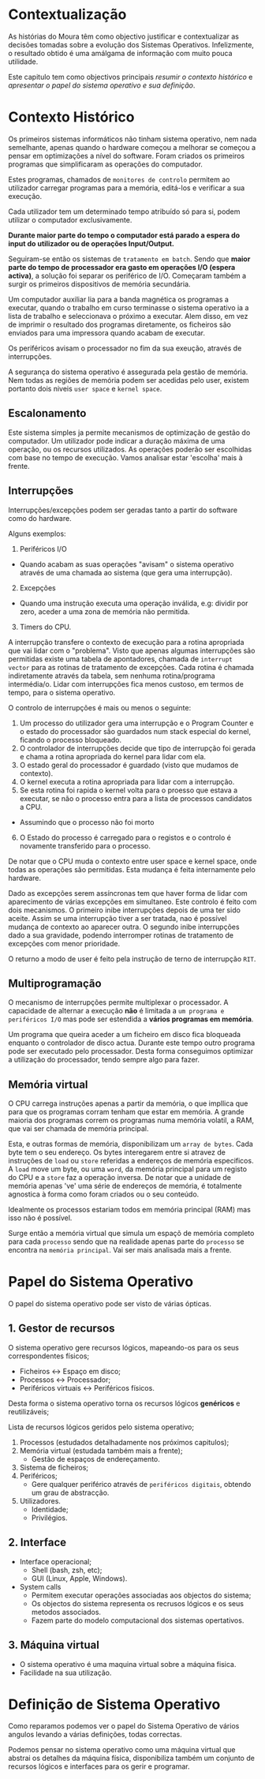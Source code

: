 # Contextualização

As histórias do Moura têm como objectivo justificar e contextualizar as decisões
tomadas sobre a evolução dos Sistemas Operativos. Infelizmente, o resultado
obtido é uma amálgama de informação com muito pouca utilidade.

Este capitulo tem como objectivos principais *resumir o contexto histórico* e
*apresentar o papel do sistema operativo e sua definição*.

# Contexto Histórico

Os primeiros sistemas informáticos não tinham sistema operativo, nem nada
semelhante, apenas quando o hardware começou a melhorar se começou a pensar em
optimizações a nível do software. Foram criados os primeiros programas que
simplificaram as operações do computador.

Estes programas, chamados de `monitores de controlo` permitem ao utilizador
carregar programas para a memória, editá-los e verificar a sua execução.

Cada utilizador tem um determinado tempo atribuído só para si, podem utilizar o
computador exclusivamente.

**Durante maior parte do tempo o computador está parado a espera do input do
utilizador ou de operações Input/Output.**


Seguiram-se então os sistemas de `tratamento em batch`. Sendo que **maior parte
do tempo de processador era gasto em operações I/O (espera activa)**, a solução
foi separar os periférico de I/O.
Começaram também a surgir os primeiros dispositivos de memória secundária.

Um computador auxiliar lia para a banda magnética os programas a executar,
quando o trabalho em curso terminasse o sistema operativo ia a lista de trabalho
e seleccionava o próximo a executar. Alem disso, em vez de imprimir o resultado
dos programas diretamente, os ficheiros são enviados para uma impressora quando
acabam de executar.

Os periféricos avisam o processador no fim da sua exeução, através de
interrupções.

A segurança do sistema operativo é assegurada pela gestão de memória. Nem todas
as regiões de memória podem ser acedidas pelo user, existem portanto dois niveis
`user space` e `kernel space`.

## Escalonamento

Este sistema simples ja permite mecanismos de optimização de gestão do
computador. Um utilizador pode indicar a duração máxima de uma operação, ou os
recursos utilizados. As operações poderão ser escolhidas com base no tempo de
execução. Vamos analisar estar 'escolha' mais à frente.

## Interrupções

Interrupções/excepções podem ser geradas tanto a partir do software como do
hardware.

Alguns exemplos:
1. Periféricos I/O
  * Quando acabam as suas operações "avisam" o sistema operativo através de uma
    chamada ao sistema (que gera uma interrupção).
2. Excepções
  * Quando uma instrução executa uma operação inválida, e.g: dividir por zero,
    aceder a uma zona de memória não permitida.
3. Timers do CPU.

A interrupção transfere o contexto de execução para a rotina apropriada que vai
lidar com o "problema". Visto que apenas algumas interrupções são permitidas
existe uma tabela de apontadores, chamada de `interrupt vector` para as rotinas
de tratamento de excepções. Cada rotina é chamada indiretamente através da
tabela, sem nenhuma rotina/programa intermédia/o. Lidar com interrupções fica
menos custoso, em termos de tempo, para o sistema operativo.

O controlo de interrupções é mais ou menos o seguinte:
1. Um processo do utilizador gera uma interrupção e o Program Counter e o estado
   do processador são guardados num stack especial do kernel, ficando o processo
   bloqueado.
2. O controlador de interrupções decide que tipo de interrupção foi gerada e
   chama a rotina apropriada do kernel para lidar com ela.
3. O estado geral do processador é guardado (visto que mudamos de contexto).
4. O kernel executa a rotina apropriada para lidar com a interrupção.
5. Se esta rotina foi rapida o kernel volta para o proesso que estava a
   executar, se não o processo entra para a lista de processos candidatos a CPU.
  * Assumindo que o processo não foi morto
6. O Estado do processo é carregado para o registos e o controlo é novamente
   transferido para o processo.

De notar que o CPU muda o contexto entre user space e kernel space, onde todas
as operações são permitidas. Esta mudança é feita internamente pelo hardware.

Dado as excepções serem assíncronas tem que haver forma de lidar com
aparecimento de várias excepções em simultaneo. Este controlo é feito com dois
mecanismos.
O primeiro inibe interrupções depois de uma ter sido aceite. Assim se uma
interrupção tiver a ser tratada, nao é possível mudança de contexto ao aparecer
outra.
O segundo inibe interrupções dado a sua gravidade, podendo interromper rotinas
de tratamento de excepções com menor prioridade.

O returno a modo de user é feito pela instrução de terno de interrupção  `RIT`.

## Multiprogramação

O mecanismo de interrupções permite multiplexar o processador.
A capacidade de alternar a execução **não** é limitada a `um programa e
periféricos I/O` mas pode ser estendida a **vários programas em memória**.

Um programa que queira aceder a um ficheiro em disco fica bloqueada enquanto o
controlador de disco actua. Durante este tempo outro programa pode ser executado
pelo processador.
Desta forma conseguimos optimizar a utilização do processador, tendo sempre algo
para fazer.

## Memória virtual

O CPU carrega instruções apenas a partir da memória, o que impllica que para que
os programas corram tenham que estar em memória. A grande maioria dos programas
correm os programas numa memória volatil, a RAM, que vai ser chamada de memória
principal.

Esta, e outras formas de memória, disponibilizam um `array de bytes`. Cada byte
tem o seu endereço. Os bytes interegarem entre si atravez de instruções de
`load` ou `store` referidas a endereços de memória especificos.
A `load` move um byte, ou uma `word`, da memória principal para um registo do
CPU e a `store` faz a operação inversa.
De notar que a unidade de memória apenas 've' uma série de endereços de memória,
é totalmente agnostica à forma como foram criados ou o seu conteúdo.

Idealmente os processos estariam todos em memória principal (RAM) mas isso não é
possível.

Surge então a memória virtual que simula um espaçõ de memória completo para cada
`processo` sendo que na realidade apenas parte do `processo` se encontra na
`memória principal`. Vai ser mais analisada mais a frente.

# Papel do Sistema Operativo

O papel do sistema operativo pode ser visto de várias ópticas.

## 1. Gestor de recursos
O sistema operativo gere recursos lógicos, mapeando-os para os seus
correspondentes físicos;
  * Ficheiros <-> Espaço em disco;
  * Processos <-> Processador;
  * Periféricos virtuais <-> Periféricos físicos.

Desta forma o sistema operativo torna os recursos lógicos **genéricos** e
reutilizáveis;

Lista de recursos lógicos geridos pelo sistema operativo;
 1. Processos (estudados detalhadamente nos próximos capitulos);
 2. Memória virtual (estudada também mais a frente);
    * Gestão de espaços de endereçamento.
 3. Sistema de ficheiros;
 4. Periféricos;
    * Gere qualquer periférico através de `periféricos digitais`, obtendo um
      grau de abstracção.
 5. Utilizadores.
    * Identidade;
    * Privilégios.

## 2. Interface
 * Interface operacional;
   * Shell (bash, zsh, etc);
   * GUI (Linux, Apple, Windows).
* System calls
   * Permitem executar operações associadas aos objectos do sistema;
   * Os objectos do sistema representa os recrusos lógicos e os seus metodos
     associados.
   * Fazem parte do modelo computacional dos sistemas opertativos.

## 3. Máquina virtual
 * O sistema operativo é uma maquina virtual sobre a máquina fisica.
 * Facilidade na sua utilização.

# Definição de Sistema Operativo

Como reparamos podemos ver o papel do Sistema Operativo de vários angulos
levando a várias definições, todas correctas.

Podemos pensar no sistema operativo como uma máquina virtual que abstrai os
detalhes da máquina física, disponibiliza também um conjunto de recursos lógicos
e interfaces para os gerir e programar.
